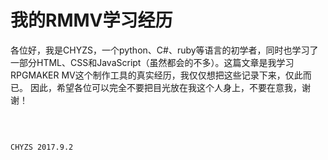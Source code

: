 # 我的RMMV学习经历

各位好，我是CHYZS，一个python、C#、ruby等语言的初学者，同时也学习了一部分HTML、CSS和JavaScript（虽然都会的不多）。这篇文章是我学习RPGMAKER MV这个制作工具的真实经历，我仅仅想把这些记录下来，仅此而已。
因此，希望各位可以完全不要把目光放在我这个人身上，不要在意我，谢谢！




   
   
   
   
   
   
                                                                                                       CHYZS 2017.9.2
